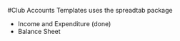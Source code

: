 #Club Accounts Templates
uses the spreadtab package
+ Income and Expenditure (done)
+ Balance Sheet
